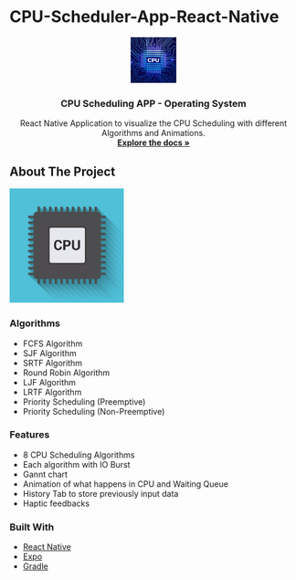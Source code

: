 # CPU-Scheduler-App-React-Native
<p align="center">
  <a href="https://github.com/zaidmukaddam/CPU-Scheduler-App-React-Native">
    <img src="assets/favicon_main.png" alt="Logo" width="80" height="80">
  </a>

  <h3 align="center">CPU Scheduling APP - Operating System</h3>

  <p align="center">
    React Native Application to visualize the CPU Scheduling with different Algorithms and Animations.
    <br />
    <a href="https://github.com/zaidmukaddam/CPU-Scheduler-App-React-Native"><strong>Explore the docs »</strong></a>
  </p>
</p>

<!-- ABOUT THE PROJECT -->

## About The Project

<img src="assets/splash.png" width="200"/>
<h4>

</h4>

### Algorithms

- FCFS Algorithm
- SJF Algorithm
- SRTF Algorithm
- Round Robin Algorithm
- LJF Algorithm
- LRTF Algorithm
- Priority Scheduling (Preemptive)
- Priority Scheduling (Non-Preemptive)

### Features

- 8 CPU Scheduling Algorithms
- Each algorithm with IO Burst
- Gannt chart
- Animation of what happens in CPU and Waiting Queue
- History Tab to store previously input data
- Haptic feedbacks

### Built With

- [React Native](https://reactnative.dev/)
- [Expo](https://expo.io/)
- [Gradle](https://gradle.org/)
